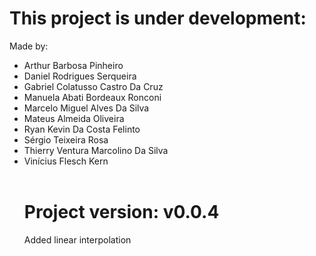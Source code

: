 # This project is under development:
Made by:
<ul>
    <li>Arthur Barbosa Pinheiro</li>
    <li>Daniel Rodrigues Serqueira</li>
    <li>Gabriel Colatusso Castro Da Cruz</li>
    <li>Manuela Abati Bordeaux Ronconi</li>
    <li>Marcelo Miguel Alves Da Silva</li>
    <li>Mateus Almeida Oliveira</li>
    <li>Ryan Kevin Da Costa Felinto</li>
    <li>Sérgio Teixeira Rosa</li>
    <li>Thierry Ventura Marcolino Da Silva</li>
    <li>Vinícius Flesch Kern</li>
</ol>

<br/>

# Project version: v0.0.4
Added linear interpolation